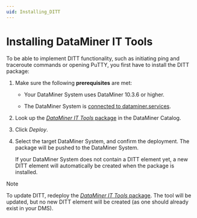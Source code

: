 ```yaml
---
uid: Installing_DITT
---
```


# Installing DataMiner IT Tools

To be able to implement DITT functionality, such as initiating ping and traceroute commands or opening PuTTY, you first have to install the DITT package:

1. Make sure the following **prerequisites** are met:

   - Your DataMiner System uses DataMiner 10.3.6 or higher.

   - The DataMiner System is [connected to dataminer.services](xref:Connecting_your_DataMiner_System_to_the_cloud).

1. Look up the [*DataMiner IT Tools* package](https://catalog.dataminer.services/details/package/5959) in the DataMiner Catalog.

1. Click *Deploy*.

1. Select the target DataMiner System, and confirm the deployment. The package will be pushed to the DataMiner System.

   If your DataMiner System does not contain a DITT element yet, a new DITT element will automatically be created when the package is installed.

> [!NOTE]
> To update DITT, redeploy the [*DataMiner IT Tools* package](https://catalog.dataminer.services/details/package/5959). The tool will be updated, but no new DITT element will be created (as one should already exist in your DMS).
